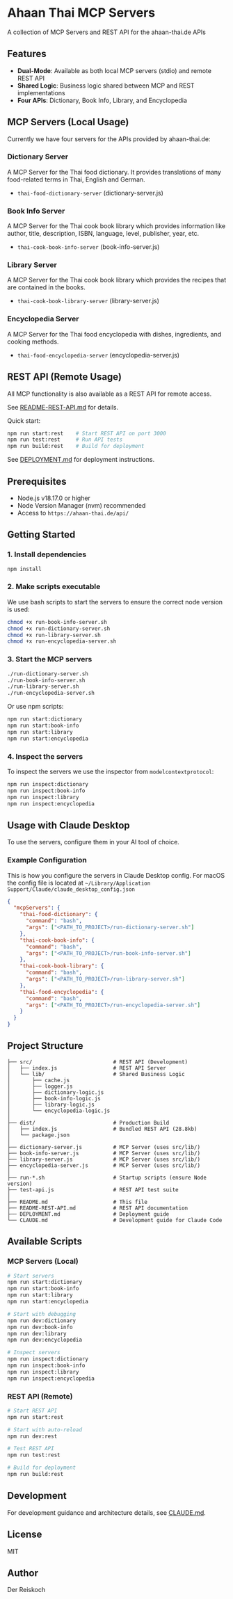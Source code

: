 # Ahaan Thai MCP Servers

A collection of MCP Servers and REST API for the ahaan-thai.de APIs

## Features

- **Dual-Mode**: Available as both local MCP servers (stdio) and remote REST API
- **Shared Logic**: Business logic shared between MCP and REST implementations
- **Four APIs**: Dictionary, Book Info, Library, and Encyclopedia

## MCP Servers (Local Usage)

Currently we have four servers for the APIs provided by ahaan-thai.de:

### Dictionary Server

A MCP Server for the Thai food dictionary. It provides translations of many food-related terms in Thai, English and German.

- `thai-food-dictionary-server` (dictionary-server.js)

### Book Info Server

A MCP Server for the Thai cook book library which provides information like author, title, description, ISBN, language, level, publisher, year, etc.

- `thai-cook-book-info-server` (book-info-server.js)

### Library Server

A MCP Server for the Thai cook book library which provides the recipes that are contained in the books.

- `thai-cook-book-library-server` (library-server.js)

### Encyclopedia Server

A MCP Server for the Thai food encyclopedia with dishes, ingredients, and cooking methods.

- `thai-food-encyclopedia-server` (encyclopedia-server.js)

## REST API (Remote Usage)

All MCP functionality is also available as a REST API for remote access.

See [README-REST-API.md](./README-REST-API.md) for details.

Quick start:
```bash
npm run start:rest    # Start REST API on port 3000
npm run test:rest     # Run API tests
npm run build:rest    # Build for deployment
```

See [DEPLOYMENT.md](./DEPLOYMENT.md) for deployment instructions.

## Prerequisites

- Node.js v18.17.0 or higher
- Node Version Manager (nvm) recommended
- Access to `https://ahaan-thai.de/api/`

## Getting Started

### 1. Install dependencies

```bash
npm install
```

### 2. Make scripts executable

We use bash scripts to start the servers to ensure the correct node version is used:

```bash
chmod +x run-book-info-server.sh
chmod +x run-dictionary-server.sh
chmod +x run-library-server.sh
chmod +x run-encyclopedia-server.sh
```

### 3. Start the MCP servers

```bash
./run-dictionary-server.sh
./run-book-info-server.sh
./run-library-server.sh
./run-encyclopedia-server.sh
```

Or use npm scripts:

```bash
npm run start:dictionary
npm run start:book-info
npm run start:library
npm run start:encyclopedia
```

### 4. Inspect the servers

To inspect the servers we use the inspector from `modelcontextprotocol`:

```bash
npm run inspect:dictionary
npm run inspect:book-info
npm run inspect:library
npm run inspect:encyclopedia
```

## Usage with Claude Desktop

To use the servers, configure them in your AI tool of choice.

### Example Configuration

This is how you configure the servers in Claude Desktop config.
For macOS the config file is located at `~/Library/Application Support/Claude/claude_desktop_config.json`

```json
{
  "mcpServers": {
    "thai-food-dictionary": {
      "command": "bash",
      "args": ["<PATH_TO_PROJECT>/run-dictionary-server.sh"]
    },
    "thai-cook-book-info": {
      "command": "bash",
      "args": ["<PATH_TO_PROJECT>/run-book-info-server.sh"]
    },
    "thai-cook-book-library": {
      "command": "bash",
      "args": ["<PATH_TO_PROJECT>/run-library-server.sh"]
    },
    "thai-food-encyclopedia": {
      "command": "bash",
      "args": ["<PATH_TO_PROJECT>/run-encyclopedia-server.sh"]
    }
  }
}
```

## Project Structure

```
├── src/                          # REST API (Development)
│   ├── index.js                  # REST API Server
│   └── lib/                      # Shared Business Logic
│       ├── cache.js
│       ├── logger.js
│       ├── dictionary-logic.js
│       ├── book-info-logic.js
│       ├── library-logic.js
│       └── encyclopedia-logic.js
│
├── dist/                         # Production Build
│   ├── index.js                  # Bundled REST API (28.8kb)
│   └── package.json
│
├── dictionary-server.js          # MCP Server (uses src/lib/)
├── book-info-server.js           # MCP Server (uses src/lib/)
├── library-server.js             # MCP Server (uses src/lib/)
├── encyclopedia-server.js        # MCP Server (uses src/lib/)
│
├── run-*.sh                      # Startup scripts (ensure Node version)
├── test-api.js                   # REST API test suite
│
├── README.md                     # This file
├── README-REST-API.md            # REST API documentation
├── DEPLOYMENT.md                 # Deployment guide
└── CLAUDE.md                     # Development guide for Claude Code
```

## Available Scripts

### MCP Servers (Local)

```bash
# Start servers
npm run start:dictionary
npm run start:book-info
npm run start:library
npm run start:encyclopedia

# Start with debugging
npm run dev:dictionary
npm run dev:book-info
npm run dev:library
npm run dev:encyclopedia

# Inspect servers
npm run inspect:dictionary
npm run inspect:book-info
npm run inspect:library
npm run inspect:encyclopedia
```

### REST API (Remote)

```bash
# Start REST API
npm run start:rest

# Start with auto-reload
npm run dev:rest

# Test REST API
npm run test:rest

# Build for deployment
npm run build:rest
```

## Development

For development guidance and architecture details, see [CLAUDE.md](./CLAUDE.md).

## License

MIT

## Author

Der Reiskoch
